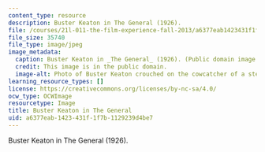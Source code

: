 ```yaml
---
content_type: resource
description: Buster Keaton in The General (1926).
file: /courses/21l-011-the-film-experience-fall-2013/a6377eab1423431f1f7b1129239d4be7_21l-011f13.jpg
file_size: 35740
file_type: image/jpeg
image_metadata:
  caption: Buster Keaton in _The General_ (1926). (Public domain image.)
  credit: This image is in the public domain.
  image-alt: Photo of Buster Keaton crouched on the cowcatcher of a steam locomotive.
learning_resource_types: []
license: https://creativecommons.org/licenses/by-nc-sa/4.0/
ocw_type: OCWImage
resourcetype: Image
title: Buster Keaton in The General
uid: a6377eab-1423-431f-1f7b-1129239d4be7
---
```

Buster Keaton in The General (1926).
